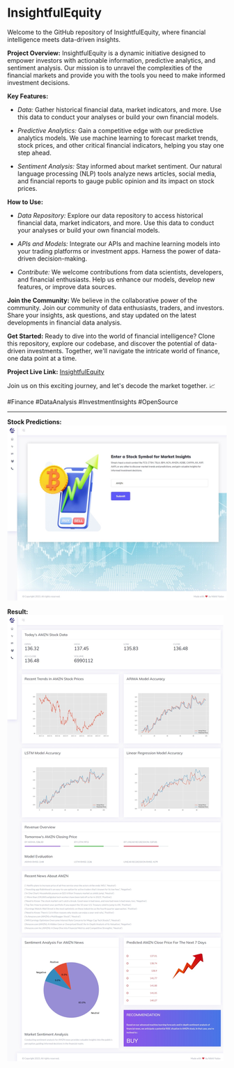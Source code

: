 # InsightfulEquity

Welcome to the GitHub repository of InsightfulEquity, where financial intelligence meets data-driven insights.

**Project Overview:**
InsightfulEquity is a dynamic initiative designed to empower investors with actionable information, predictive analytics, and sentiment analysis. Our mission is to unravel the complexities of the financial markets and provide you with the tools you need to make informed investment decisions.

**Key Features:**
- *Data:* Gather historical financial data, market indicators, and more. Use this data to conduct your analyses or build your own financial models.

- *Predictive Analytics:* Gain a competitive edge with our predictive analytics models. We use machine learning to forecast market trends, stock prices, and other critical financial indicators, helping you stay one step ahead.

- *Sentiment Analysis:* Stay informed about market sentiment. Our natural language processing (NLP) tools analyze news articles, social media, and financial reports to gauge public opinion and its impact on stock prices.

**How to Use:**
- *Data Repository:* Explore our data repository to access historical financial data, market indicators, and more. Use this data to conduct your analyses or build your own financial models.

- *APIs and Models:* Integrate our APIs and machine learning models into your trading platforms or investment apps. Harness the power of data-driven decision-making.

- *Contribute:* We welcome contributions from data scientists, developers, and financial enthusiasts. Help us enhance our models, develop new features, or improve data sources.

**Join the Community:**
We believe in the collaborative power of the community. Join our community of data enthusiasts, traders, and investors. Share your insights, ask questions, and stay updated on the latest developments in financial data analysis.

**Get Started:**
Ready to dive into the world of financial intelligence? Clone this repository, explore our codebase, and discover the potential of data-driven investments. Together, we'll navigate the intricate world of finance, one data point at a time.

**Project Live Link:** [InsightfulEquity](http://insightfulequity.pythonanywhere.com)

Join us on this exciting journey, and let's decode the market together. 📈

#Finance #DataAnalysis #InvestmentInsights #OpenSource

---
**Stock Predictions:**
![Stock Predictions](./static/stock-predictions.jpeg)


**Result:**
![Result](./static/result.jpeg)

